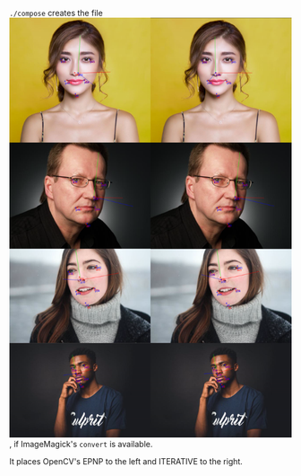 `./compose` creates the file ![../../assets/images/solvePnPcomparison.png](../../assets/images/solvePnPcomparison.png), if ImageMagick's `convert` is available.

It places OpenCV's EPNP to the left and ITERATIVE to the right.
